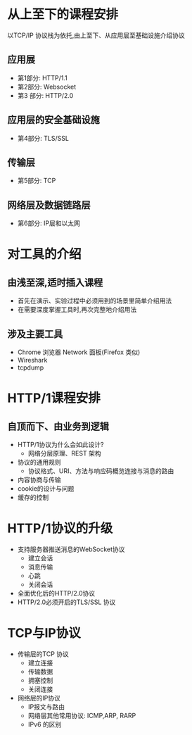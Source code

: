 # 从上至下的课程安排

以TCP/IP 协议栈为依托,由上至下、从应用层至基础设施介绍协议

## 应用展

- 第1部分: HTTP/1.1
- 第2部分: Websocket
- 第3 部分: HTTP/2.0

## 应用层的安全基础设施

- 第4部分: TLS/SSL

## 传输层

- 第5部分: TCP

## 网络层及数据链路层

- 第6部分: IP层和以太网

# 对工具的介绍

## 由浅至深,适时插入课程

- 首先在演示、实验过程中必须用到的场景里简单介绍用法
- 在需要深度掌握工具时,再次完整地介绍用法

## 涉及主要工具

- Chrome 浏览器 Network 面板(Firefox 类似)
- Wireshark
- tcpdump

# HTTP/1课程安排

## 自顶而下、由业务到逻辑

- HTTP/1协议为什么会如此设计?
  - 网络分层原理、REST 架构
- 协议的通用规则
  - 协议格式、URI、方法与响应码概览连接与消息的路由
- 内容协商与传输
- cookie的设计与问题
- 缓存的控制

# HTTP/1协议的升级

- 支持服务器推送消息的WebSocket协议
  - 建立会话
  - 消息传输
  - 心跳
  - 关闭会话
- 全面优化后的HTTP/2.0协议
- HTTP/2.0必须开启的TLS/SSL 协议

# TCP与IP协议

- 传输层的TCP 协议
  - 建立连接
  - 传输数据
  - 拥塞控制
  - 关闭连接
- 网络层的IP协议
  - IP报文与路由
  - 网络层其他常用协议: ICMP,ARP, RARP
  - IPv6 的区别

